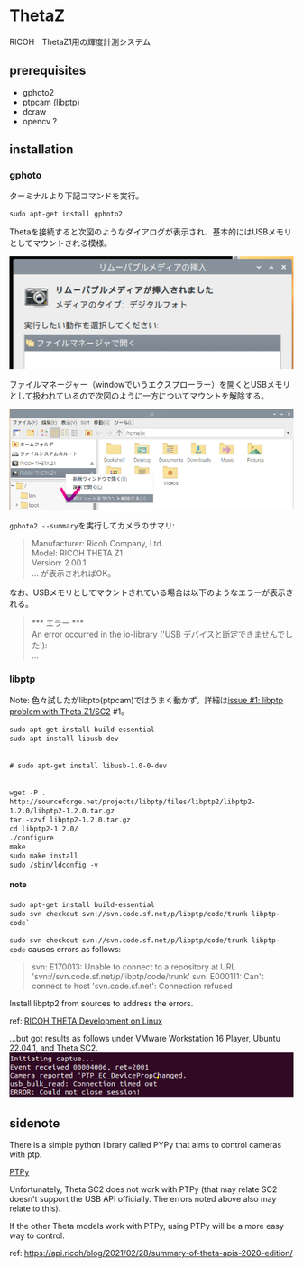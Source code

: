 # ThetaZ
RICOH　ThetaZ1用の輝度計測システム

## prerequisites
* gphoto2
* ptpcam (libptp)
* dcraw
* opencv ?


## installation
### gphoto
ターミナルより下記コマンドを実行。
```
sudo apt-get install gphoto2
```
Thetaを接続すると次図のようなダイアログが表示され、基本的にはUSBメモリとしてマウントされる模様。

![Theta接続時の挙動](/assets/2022-08-24%20101247.png)

ファイルマネージャー（windowでいうエクスプローラー）を開くとUSBメモリとして扱われているので次図のように一方についてマウントを解除する。

![Thetaのマウントと解除する](./assets/2022-08-24%20101557.png)

`gphoto2 --summary`を実行してカメラのサマリ:
>Manufacturer: Ricoh Company, Ltd.  
>Model: RICOH THETA Z1  
>  Version: 2.00.1  
>  ...
が表示されればOK。

なお、USBメモリとしてマウントされている場合は以下のようなエラーが表示される。
>*** エラー ***  
>An error occurred in the io-library ('USB デバイスと断定できませんでした'):  
>...  

### libptp
Note: 色々試したがlibptp(ptpcam)ではうまく動かず。詳細は[issue #1: libptp problem with Theta Z1/SC2](#1) #1。


```
sudo apt-get install build-essential
sudo apt install libusb-dev


# sudo apt-get install libusb-1.0-0-dev


wget -P . http://sourceforge.net/projects/libptp/files/libptp2/libptp2-1.2.0/libptp2-1.2.0.tar.gz
tar -xzvf libptp2-1.2.0.tar.gz
cd libptp2-1.2.0/
./configure
make
sudo make install
sudo /sbin/ldconfig -v
```



#### note
```
sudo apt-get install build-essential
sudo svn checkout svn://svn.code.sf.net/p/libptp/code/trunk libptp-code`
```
`sudo svn checkout svn://svn.code.sf.net/p/libptp/code/trunk libptp-code` causes errors as follows:
>svn: E170013: Unable to connect to a repository at URL 'svn://svn.code.sf.net/p/libptp/code/trunk'
>svn: E000111: Can't connect to host 'svn.code.sf.net': Connection refused

Install libptp2 from sources to address the errors.

ref: [RICOH THETA Development on Linux](https://codetricity.github.io/theta-linux/usb_api/)

...but got results as follows under VMware Workstation 16 Player, Ubuntu 22.04.1, and Theta SC2.
![ptpcam error](./assets/2022-08-22%20183047.png)

## sidenote
There is a simple python library called PYPy that aims to control cameras with ptp.

[PTPy](https://github.com/Parrot-Developers/sequoia-ptpy)

Unfortunately, Theta SC2 does not work with PTPy (that may relate SC2 doesn't support the USB API officially. The errors noted above also may relate to this).

If the other Theta models work with PTPy, using PTPy will be a more easy way to control.

ref: https://api.ricoh/blog/2021/02/28/summary-of-theta-apis-2020-edition/
